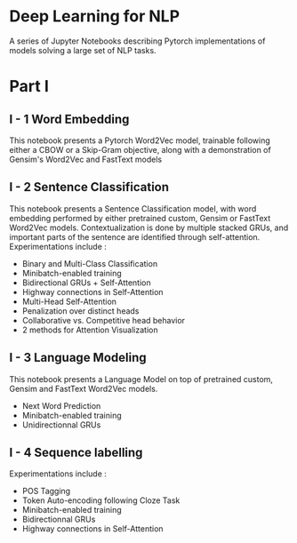 # Deep Learning for NLP
A series of Jupyter Notebooks describing Pytorch implementations of models solving a large set of NLP tasks.



# Part I 

## I - 1 Word Embedding 

This notebook presents a Pytorch Word2Vec model, trainable following either a CBOW or a Skip-Gram objective, along with a demonstration of Gensim's Word2Vec and FastText models

## I - 2 Sentence Classification

This notebook presents a Sentence Classification model, with word embedding performed by either pretrained custom, Gensim or FastText Word2Vec models. Contextualization is done by multiple stacked GRUs, and important parts of the sentence are identified through self-attention. Experimentations include :
 
 - Binary and Multi-Class Classification
 - Minibatch-enabled training
 - Bidirectional GRUs + Self-Attention
 - Highway connections in Self-Attention
 - Multi-Head Self-Attention
 - Penalization over distinct heads
 - Collaborative vs. Competitive head behavior
 - 2 methods for Attention Visualization


## I - 3 Language Modeling

This notebook presents a Language Model on top of pretrained custom, Gensim and FastText Word2Vec models.

 - Next Word Prediction
 - Minibatch-enabled training
 - Unidirectionnal GRUs

## I - 4 Sequence labelling

Experimentations include :
   
 - POS Tagging
 - Token Auto-encoding following Cloze Task
 - Minibatch-enabled training
 - Bidirectionnal GRUs
 - Highway connections in Self-Attention
    
